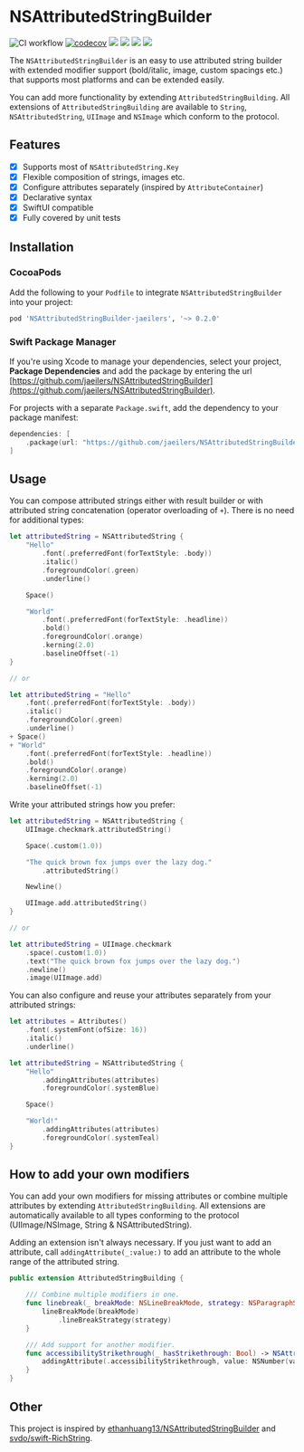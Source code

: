 # NSAttributedStringBuilder

![CI workflow](https://github.com/jaeilers/NSAttributedStringBuilder/actions/workflows/ci.yml/badge.svg?branch=main) [![codecov](https://codecov.io/github/jaeilers/NSAttributedStringBuilder/graph/badge.svg?token=VzjqpuljEY)](https://codecov.io/github/jaeilers/NSAttributedStringBuilder) ![](https://img.shields.io/badge/Swift-5.8_|_5.9-orange) ![](https://img.shields.io/badge/Platforms-macOS_|_iOS_|_tvOS_|_watchOS|_visionOS_-lightblue) ![](https://img.shields.io/badge/License-MIT-green) ![](https://img.shields.io/badge/SwiftUI-compatible-blue)

The `NSAttributedStringBuilder` is an easy to use attributed string builder with extended modifier support (bold/italic, image, custom spacings etc.) that supports most platforms and can be extended easily.

You can add more functionality by extending `AttributedStringBuilding`. All extensions of `AttributedStringBuilding` are available to `String`, `NSAttributedString`, `UIImage` and `NSImage` which conform to the protocol.

## Features

- [x] Supports most of `NSAttributedString.Key`
- [x] Flexible composition of strings, images etc.
- [x] Configure attributes separately (inspired by `AttributeContainer`)
- [x] Declarative syntax
- [x] SwiftUI compatible
- [x] Fully covered by unit tests

## Installation

### CocoaPods

Add the following to your `Podfile` to integrate `NSAttributedStringBuilder` into your project:

```Ruby
pod 'NSAttributedStringBuilder-jaeilers', '~> 0.2.0'
```

### Swift Package Manager

If you're using Xcode to manage your dependencies, select your project, **Package Dependencies** and add the package by entering the url [https://github.com/jaeilers/NSAttributedStringBuilder](https://github.com/jaeilers/NSAttributedStringBuilder).

For projects with a separate `Package.swift`, add the dependency to your package manifest:

```Swift
dependencies: [
    .package(url: "https://github.com/jaeilers/NSAttributedStringBuilder", .upToNextMajor(from: "0.2.0"))
]
```

## Usage

You can compose attributed strings either with result builder or with attributed string concatenation (operator overloading of `+`). There is no need for additional types:

```Swift
let attributedString = NSAttributedString {
    "Hello"
        .font(.preferredFont(forTextStyle: .body))
        .italic()
        .foregroundColor(.green)
        .underline()

    Space()

    "World"
        .font(.preferredFont(forTextStyle: .headline))
        .bold()
        .foregroundColor(.orange)
        .kerning(2.0)
        .baselineOffset(-1)
}

// or

let attributedString = "Hello"
    .font(.preferredFont(forTextStyle: .body))
    .italic()
    .foregroundColor(.green)
    .underline()
+ Space()
+ "World"
    .font(.preferredFont(forTextStyle: .headline))
    .bold()
    .foregroundColor(.orange)
    .kerning(2.0)
    .baselineOffset(-1)
```

Write your attributed strings how you prefer:

```Swift
let attributedString = NSAttributedString {
    UIImage.checkmark.attributedString()

    Space(.custom(1.0))

    "The quick brown fox jumps over the lazy dog."
        .attributedString()

    Newline()

    UIImage.add.attributedString()
}

// or 

let attributedString = UIImage.checkmark
    .space(.custom(1.0))
    .text("The quick brown fox jumps over the lazy dog.")
    .newline()
    .image(UIImage.add)
```

You can also configure and reuse your attributes separately from your attributed strings:

```Swift
let attributes = Attributes()
    .font(.systemFont(ofSize: 16))
    .italic()
    .underline()

let attributedString = NSAttributedString {
    "Hello"
        .addingAttributes(attributes)
        .foregroundColor(.systemBlue)

    Space()

    "World!"
        .addingAttributes(attributes)
        .foregroundColor(.systemTeal)
}
```

## How to add your own modifiers

You can add your own modifiers for missing attributes or combine multiple attributes by extending `AttributedStringBuilding`.
All extensions are automatically available to all types conforming to the protocol (UIImage/NSImage, String & NSAttributedString).

Adding an extension isn't always necessary. If you just want to add an attribute, call `addingAttribute(_:value:)` to add an attribute to the whole range of the attributed string.

```Swift
public extension AttributedStringBuilding {

    /// Combine multiple modifiers in one.
    func linebreak(_ breakMode: NSLineBreakMode, strategy: NSParagraphStyle.LineBreakStrategy = .standard) -> NSAttributedString {
        lineBreakMode(breakMode)
            .lineBreakStrategy(strategy)
    }

    /// Add support for another modifier.
    func accessibilityStrikethrough(_ hasStrikethrough: Bool) -> NSAttributedString {
        addingAttribute(.accessibilityStrikethrough, value: NSNumber(value: hasStrikethrough))
    }
}
```

## Other

This project is inspired by [ethanhuang13/NSAttributedStringBuilder](https://github.com/ethanhuang13/NSAttributedStringBuilder) and [svdo/swift-RichString](https://github.com/svdo/swift-RichString).

